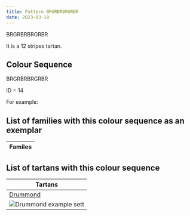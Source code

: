 ```yaml
---
title: Pattern BRGRBRBRGRBR
date: 2023-03-18
---
```

BRGRBRBRGRBR

It is a 12 stripes tartan.


## Colour Sequence
BRGRBRBRGRBR

ID = 14 

For example:


## List of families with this colour sequence as an exemplar

| Familes |
|---------------|


## List of tartans with this colour sequence

| Tartans |
|---------------|
| [Drummond](/tartans/b/48/r14/g14/r78/b8/r4/b4/r10/g84/r14/b12/r/14)||
|![Drummond example sett](/variants//b/48/r14/g14/r78/b8/r4/b4/r10/g84/r14/b12/r/14-b304080-g008000-rc00000/sett.png)|

